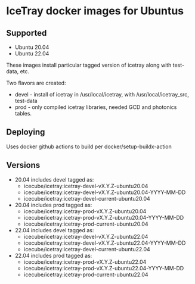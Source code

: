 IceTray docker images for Ubuntus
==============================

Supported
---------
* Ubuntu 20.04
* Ubuntu 22.04

These images install particular tagged version of icetray along with test-data, etc.

Two flavors are created:
* devel - install of icetray in /usr/local/icetray, with /usr/local/icetray\_src, test-data
* prod - only compiled icetray libraries, needed GCD and photonics tables.

Deploying
---------
Uses docker github actions to build per docker/setup-buildx-action

Versions
--------
- 20.04 includes devel tagged as:
   - icecube/icetray:icetray-devel-vX.Y.Z-ubuntu20.04
   - icecube/icetray:icetray-devel-vX.Y.Z-ubuntu20.04-YYYY-MM-DD
   - icecube/icetray:icetray-devel-current-ubuntu20.04
- 20.04 includes prod tagged as:
   - icecube/icetray:icetray-prod-vX.Y.Z-ubuntu20.04
   - icecube/icetray:icetray-prod-vX.Y.Z-ubuntu20.04-YYYY-MM-DD
   - icecube/icetray:icetray-prod-current-ubuntu20.04
- 22.04 includes devel tagged as:
   - icecube/icetray:icetray-devel-vX.Y.Z-ubuntu22.04
   - icecube/icetray:icetray-devel-vX.Y.Z-ubuntu22.04-YYYY-MM-DD
   - icecube/icetray:icetray-devel-current-ubuntu22.04
- 22.04 includes prod tagged as:
   - icecube/icetray:icetray-prod-vX.Y.Z-ubuntu22.04
   - icecube/icetray:icetray-prod-vX.Y.Z-ubuntu22.04-YYYY-MM-DD
   - icecube/icetray:icetray-prod-current-ubuntu22.04

